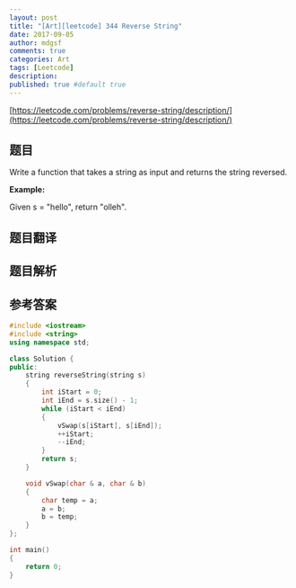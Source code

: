 ```yaml
---
layout: post
title: "[Art][leetcode] 344 Reverse String"
date: 2017-09-05
author: mdgsf
comments: true
categories: Art
tags: [Leetcode]
description:
published: true #default true
---
```


[https://leetcode.com/problems/reverse-string/description/](https://leetcode.com/problems/reverse-string/description/)

## 题目

Write a function that takes a string as input and returns the string reversed.

**Example:**

Given s = "hello", return "olleh". 

## 题目翻译

## 题目解析

## 参考答案

```c++
#include <iostream>
#include <string>
using namespace std;

class Solution {
public:
	string reverseString(string s) 
	{
		int iStart = 0;
		int iEnd = s.size() - 1;
		while (iStart < iEnd)
		{
			vSwap(s[iStart], s[iEnd]);
			++iStart;
			--iEnd;
		}
		return s;
	}

	void vSwap(char & a, char & b)
	{
		char temp = a;
		a = b; 
		b = temp;
	}
};

int main()
{
	return 0;
}
```
